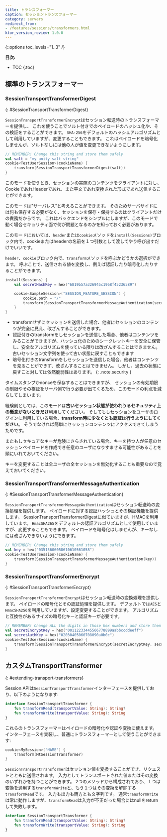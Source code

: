 ```yaml
---
title: トランスフォーマー
caption: セッショントランスフォーマー
category: servers
redirect_from:
- /features/sessions/transformers.html
ktor_version_review: 1.0.0
---
```


{::options toc_levels="1..3" /}

**目次:**

* TOC
{:toc}

## 標準のトランスフォーマー

### SessionTransportTransformerDigest
{: #SessionTransportTransformerDigest}

`SessionTransportTransformerEncrypt`はセッション転送時のトランスフォーマーを提供し、
これを使うことでソルト付きでのペイロードのハッシュ化や、その検証をすることができます。
`SHA-256`をデフォルトのハッシュアルゴリズムとして利用していますが、変更することもできます。
これはペイロードを暗号化しませんが、ソルトなしには他の人が値を変更できないようにします。

```kotlin
// REMEMBER! Change this string and store them safely
val salt = "my unity salt string"
cookie<TestUserSession>(cookieName) {
    transform(SessionTransportTransformerDigest(salt))
}
```

このモードを使うとき、セッションの実際のコンテンツをクライアントに対し、CookieであれHeaderであれ、また平文であれ変換された形式であれ送信することができます。

このモードは"サーバレス”と考えることができます。
そのためサーバサイドには何も保存する必要がなく、セッションを保存・保持するのはクライアントだけの責務だからです。
これはバックエンドをシンプルにしますが、このモードで動く場合セキュリティ面で何が問題となるのかを知っておく必要があります。

このモードにおいては、`header`または`cookie`メソッドを`install(Sessions)`ブロック内で、cookieまたはheaderの名前を１つ引数として渡してやり呼び出すだけでいいです。

`header`、`cookie`ブロック内で、`transform`メソッドを呼ぶかどうかの選択ができます。
呼ぶことで、送信される値を変換し、例えば認証したり暗号化したりすることができます。

```kotlin
install(Sessions) {
    val secretHashKey = hex("6819b57a326945c1968f45236589")

    cookie<SampleSession>("SESSION_FEATURE_SESSION") {
        cookie.path = "/"
        transform(SessionTransportTransformerMessageAuthentication(secretHashKey, "HmacSHA256"))
    }
}
```

* transformせずにセッションを送信した場合、他者にセッションのコンテンツが完全に見え、改ざんすることができます。
* 認証付きのtransformをしセッションを送信した場合、他者はコンテンツをみることができますが、ハッシュ化のためのシークレットキーを安全に保管し、安全なアルゴリズムを使っている限りは改ざんすることはできません。
  古いセッション文字列を使って古い状態に戻すこともできます
* 暗号化付きのtransformをしセッションを送信した場合、他者はコンテンツを見ることができず、改ざんすることはできません。
  しかし、過去の状態に戻すこと対しては依然脆弱性はあります。
{: .note.security }
  
タイムスタンプかnonceを保存することはできますが、
セッションの有効期限の制限やその検証をサーバ側で行う必要が出てくるため、このモードの利点を減らしてしまいます。

経験則としては、このモードは**古いセッション状態が使われうるセキュリティ上の懸念がないときだけ**利用してください。
そしてもしセッションをユーザのログインに利用している場合、**transform時に少なくとも認証は行うようにしてください**。
そうでなければ簡単にセッションコンテンツにアクセスできてしまうためです。

またもしセキュアなキーが危険にさらされている場合、キーを持つ人が任意のセッションペイロードを作成でき任意のユーザになりすませる可能性があることを
頭にいれておいてください。

キーを変更することは全ユーザの全セッションを無効化することも重要なので覚えておいてください。

### SessionTransportTransformerMessageAuthentication
{: #SessionTransportTransformerMessageAuthentication}

`SessionTransportTransformerMessageAuthentication`はセッション転送時の変換処理を提供します。
ペイロードに対する認証ハッシュとその検証機能を提供します。
SessionTransportTransformerDigestに似ていますが、HMACを利用しています。
`HmacSHA265`をデフォルトの認証アルゴリズムとして使用していますが、変更することもできます。
ペイロードを暗号化はしませんが、キーなしには改ざんできないようにできます。

```kotlin
// REMEMBER! Change this string and store them safely
val key = hex("03515606058610610561058")
cookie<TestUserSession>(cookieName) {
    transform(SessionTransportTransformerMessageAuthentication(key))
}
``` 

### SessionTransportTransformerEncrypt
{: #SessionTransportTransformerEncrypt}

`SessionTransportTransformerEncrypt`はセッション転送時の変換処理を提供します。
ペイロードの暗号化とその認証処理を提供します。
デフォルトでは`AES`と`HmacSHA256`を利用していますが、設定変更することができます。
アルゴリズムと互換性があるサイズの暗号化キーと認証キーが必要です。

```kotlin
// REMEMBER! Change ALL the digits in those hex numbers and store them safely
val secretEncryptKey = hex("00112233445566778899aabbccddeeff") 
val secretAuthKey = hex("02030405060708090a0b0c")
cookie<TestUserSession>(cookieName) {
    transform(SessionTransportTransformerEncrypt(secretEncryptKey, secretAuthKey))
}
``` 

## カスタムTransportTransformer
{: #extending-transport-transformers}

Session APIは`SessionTransportTransformer`インターフェースを提供しており、以下のようになります:

```kotlin
interface SessionTransportTransformer {
    fun transformRead(transportValue: String): String?
    fun transformWrite(transportValue: String): String
}
```

これらのトランスフォーマーはペイロードの暗号化や認証や変換に使えます。
インターフェースを実装し、普通にトランスフォーマーとして使うことができます:

```kotlin
cookie<MySession>("NAME") {
    transform(MtSessionTransformer)
}
```

`SessionTransportTransformer`はセッション値を変換することができ、リクエストとともに送信されます。
入力としてトランスポートされた値またはその変換のいずれかを持つことができます。
2つのメソッドから構成されており、１つは変換を適用する`transformWrite`と、もう１つはその変換を解除する`transformRead`です。
入力も出力も両方とも文字列です。
通常`transformWrite`は常に動作しますが、`transformRead`は入力が不正だった場合にはnullをreturnして失敗します。

```kotlin
interface SessionTransportTransformer {
    fun transformRead(transportValue: String): String?
    fun transformWrite(transportValue: String): String
}
``` 
